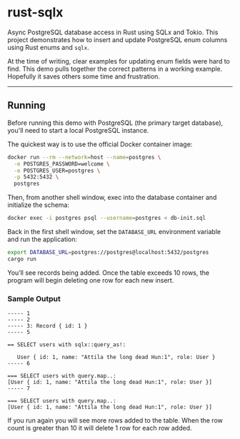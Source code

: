 # rust-sqlx

Async PostgreSQL database access in Rust using SQLx and Tokio.  This project demonstrates
how to insert and update PostgreSQL enum columns using Rust enums and `sqlx`.

At the time of writing, clear examples for updating enum fields were hard to find. This
demo pulls together the correct patterns in a working example. Hopefully it saves others
some time and frustration.

***

## Running

Before running this demo with PostgreSQL (the primary target database), you'll need to
start a local PostgreSQL instance.

The quickest way is to use the official Docker container image:

```bash
docker run --rm --network=host --name=postgres \
  -e POSTGRES_PASSWORD=welcome \
  -e POSTGRES_USER=postgres \
  -p 5432:5432 \
  postgres
```

Then, from another shell window, exec into the database container and initialize the schema:

```bash
docker exec -i postgres psql --username=postgres < db-init.sql
```

Back in the first shell window, set the `DATABASE_URL` environment variable and run the application:

```bash
export DATABASE_URL=postgres://postgres@localhost:5432/postgres
cargo run
```

You’ll see records being added. Once the table exceeds 10 rows, the program will begin
deleting one row for each new insert.

### Sample Output

```text
----- 1
----- 2
----- 3: Record { id: 1 }
----- 5

== SELECT users with sqlx::query_as!:

   User { id: 1, name: "Attila the long dead Hun:1", role: User }
----- 6

=== SELECT users with query.map..:
[User { id: 1, name: "Attila the long dead Hun:1", role: User }]
----- 7

=== SELECT users with query.map..:
[User { id: 1, name: "Attila the long dead Hun:1", role: User }]
```

If you run again you will see more rows added to the table. When the row count is greater
than 10 it will delete 1 row for each row added.

